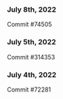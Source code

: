 ### July 8th, 2022

Commit #74505

### July 5th, 2022

Commit #314353


### July 4th, 2022

Commit #72281
